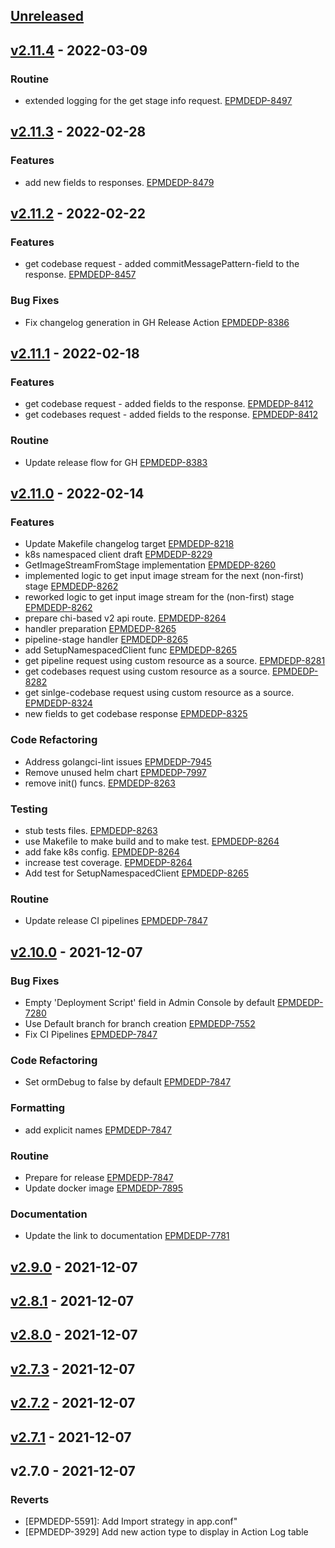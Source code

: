 <a name="unreleased"></a>
## [Unreleased]


<a name="v2.11.4"></a>
## [v2.11.4] - 2022-03-09
### Routine

- extended logging for the get stage info request. [EPMDEDP-8497](https://jiraeu.epam.com/browse/EPMDEDP-8497)


<a name="v2.11.3"></a>
## [v2.11.3] - 2022-02-28
### Features

- add new fields to responses. [EPMDEDP-8479](https://jiraeu.epam.com/browse/EPMDEDP-8479)


<a name="v2.11.2"></a>
## [v2.11.2] - 2022-02-22
### Features

- get codebase request - added commitMessagePattern-field  to the response. [EPMDEDP-8457](https://jiraeu.epam.com/browse/EPMDEDP-8457)

### Bug Fixes

- Fix changelog generation in GH Release Action [EPMDEDP-8386](https://jiraeu.epam.com/browse/EPMDEDP-8386)


<a name="v2.11.1"></a>
## [v2.11.1] - 2022-02-18
### Features

- get codebase request - added fields to the response. [EPMDEDP-8412](https://jiraeu.epam.com/browse/EPMDEDP-8412)
- get codebases request - added fields to the response. [EPMDEDP-8412](https://jiraeu.epam.com/browse/EPMDEDP-8412)

### Routine

- Update release flow for GH [EPMDEDP-8383](https://jiraeu.epam.com/browse/EPMDEDP-8383)


<a name="v2.11.0"></a>
## [v2.11.0] - 2022-02-14
### Features

- Update Makefile changelog target [EPMDEDP-8218](https://jiraeu.epam.com/browse/EPMDEDP-8218)
- k8s namespaced client draft [EPMDEDP-8229](https://jiraeu.epam.com/browse/EPMDEDP-8229)
- GetImageStreamFromStage implementation [EPMDEDP-8260](https://jiraeu.epam.com/browse/EPMDEDP-8260)
- implemented logic to get input image stream for the next (non-first) stage [EPMDEDP-8262](https://jiraeu.epam.com/browse/EPMDEDP-8262)
- reworked logic to get input image stream for the (non-first) stage [EPMDEDP-8262](https://jiraeu.epam.com/browse/EPMDEDP-8262)
- prepare chi-based v2 api route. [EPMDEDP-8264](https://jiraeu.epam.com/browse/EPMDEDP-8264)
- handler preparation [EPMDEDP-8265](https://jiraeu.epam.com/browse/EPMDEDP-8265)
- pipeline-stage handler [EPMDEDP-8265](https://jiraeu.epam.com/browse/EPMDEDP-8265)
- add SetupNamespacedClient func [EPMDEDP-8265](https://jiraeu.epam.com/browse/EPMDEDP-8265)
- get pipeline request using custom resource as a source. [EPMDEDP-8281](https://jiraeu.epam.com/browse/EPMDEDP-8281)
- get codebases request using custom resource as a source. [EPMDEDP-8282](https://jiraeu.epam.com/browse/EPMDEDP-8282)
- get sinlge-codebase request using custom resource as a source. [EPMDEDP-8324](https://jiraeu.epam.com/browse/EPMDEDP-8324)
- new fields to get codebase response [EPMDEDP-8325](https://jiraeu.epam.com/browse/EPMDEDP-8325)

### Code Refactoring

- Address golangci-lint issues [EPMDEDP-7945](https://jiraeu.epam.com/browse/EPMDEDP-7945)
- Remove unused helm chart [EPMDEDP-7997](https://jiraeu.epam.com/browse/EPMDEDP-7997)
- remove init() funcs. [EPMDEDP-8263](https://jiraeu.epam.com/browse/EPMDEDP-8263)

### Testing

- stub tests files. [EPMDEDP-8263](https://jiraeu.epam.com/browse/EPMDEDP-8263)
- use Makefile to make build and to make test. [EPMDEDP-8264](https://jiraeu.epam.com/browse/EPMDEDP-8264)
- add fake k8s config. [EPMDEDP-8264](https://jiraeu.epam.com/browse/EPMDEDP-8264)
- increase test coverage. [EPMDEDP-8264](https://jiraeu.epam.com/browse/EPMDEDP-8264)
- Add test for SetupNamespacedClient [EPMDEDP-8265](https://jiraeu.epam.com/browse/EPMDEDP-8265)

### Routine

- Update release CI pipelines [EPMDEDP-7847](https://jiraeu.epam.com/browse/EPMDEDP-7847)


<a name="v2.10.0"></a>
## [v2.10.0] - 2021-12-07
### Bug Fixes

- Empty 'Deployment Script' field in Admin Console by default [EPMDEDP-7280](https://jiraeu.epam.com/browse/EPMDEDP-7280)
- Use Default branch for branch creation [EPMDEDP-7552](https://jiraeu.epam.com/browse/EPMDEDP-7552)
- Fix CI Pipelines [EPMDEDP-7847](https://jiraeu.epam.com/browse/EPMDEDP-7847)

### Code Refactoring

- Set ormDebug to false by default [EPMDEDP-7847](https://jiraeu.epam.com/browse/EPMDEDP-7847)

### Formatting

- add explicit names [EPMDEDP-7847](https://jiraeu.epam.com/browse/EPMDEDP-7847)

### Routine

- Prepare for release [EPMDEDP-7847](https://jiraeu.epam.com/browse/EPMDEDP-7847)
- Update docker image [EPMDEDP-7895](https://jiraeu.epam.com/browse/EPMDEDP-7895)

### Documentation

- Update the link to documentation [EPMDEDP-7781](https://jiraeu.epam.com/browse/EPMDEDP-7781)


<a name="v2.9.0"></a>
## [v2.9.0] - 2021-12-07

<a name="v2.8.1"></a>
## [v2.8.1] - 2021-12-07

<a name="v2.8.0"></a>
## [v2.8.0] - 2021-12-07

<a name="v2.7.3"></a>
## [v2.7.3] - 2021-12-07

<a name="v2.7.2"></a>
## [v2.7.2] - 2021-12-07

<a name="v2.7.1"></a>
## [v2.7.1] - 2021-12-07

<a name="v2.7.0"></a>
## v2.7.0 - 2021-12-07
### Reverts

- [EPMDEDP-5591]: Add Import strategy in app.conf"
- [EPMDEDP-3929] Add new action type to display in Action Log table


[Unreleased]: https://github.com/epam/edp-admin-console/compare/v2.11.4...HEAD
[v2.11.4]: https://github.com/epam/edp-admin-console/compare/v2.11.3...v2.11.4
[v2.11.3]: https://github.com/epam/edp-admin-console/compare/v2.11.2...v2.11.3
[v2.11.2]: https://github.com/epam/edp-admin-console/compare/v2.11.1...v2.11.2
[v2.11.1]: https://github.com/epam/edp-admin-console/compare/v2.11.0...v2.11.1
[v2.11.0]: https://github.com/epam/edp-admin-console/compare/v2.10.0...v2.11.0
[v2.10.0]: https://github.com/epam/edp-admin-console/compare/v2.9.0...v2.10.0
[v2.9.0]: https://github.com/epam/edp-admin-console/compare/v2.8.1...v2.9.0
[v2.8.1]: https://github.com/epam/edp-admin-console/compare/v2.8.0...v2.8.1
[v2.8.0]: https://github.com/epam/edp-admin-console/compare/v2.7.3...v2.8.0
[v2.7.3]: https://github.com/epam/edp-admin-console/compare/v2.7.2...v2.7.3
[v2.7.2]: https://github.com/epam/edp-admin-console/compare/v2.7.1...v2.7.2
[v2.7.1]: https://github.com/epam/edp-admin-console/compare/v2.7.0...v2.7.1

